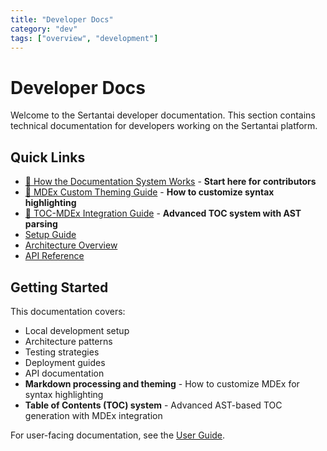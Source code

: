 ```yaml
---
title: "Developer Docs"
category: "dev"
tags: ["overview", "development"]
---
```


# Developer Docs

Welcome to the Sertantai developer documentation. This section contains technical documentation for developers working on the Sertantai platform.

## Quick Links

- [📖 How the Documentation System Works](/dev/documentation-system) - **Start here for contributors**
- [🎨 MDEx Custom Theming Guide](/dev/mdex-theming-guide) - **How to customize syntax highlighting**
- [🔗 TOC-MDEx Integration Guide](/dev/toc-mdex-integration-guide) - **Advanced TOC system with AST parsing**
- [Setup Guide](setup.md)
- [Architecture Overview](architecture.md)
- [API Reference](/api/)

## Getting Started

This documentation covers:

- Local development setup
- Architecture patterns
- Testing strategies
- Deployment guides
- API documentation
- **Markdown processing and theming** - How to customize MDEx for syntax highlighting
- **Table of Contents (TOC) system** - Advanced AST-based TOC generation with MDEx integration

For user-facing documentation, see the [User Guide](../user/index.md).